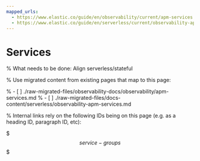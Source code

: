 ```yaml
---
mapped_urls:
  - https://www.elastic.co/guide/en/observability/current/apm-services.html
  - https://www.elastic.co/guide/en/serverless/current/observability-apm-services.html
---
```


# Services

% What needs to be done: Align serverless/stateful

% Use migrated content from existing pages that map to this page:

% - [ ] ./raw-migrated-files/observability-docs/observability/apm-services.md
% - [ ] ./raw-migrated-files/docs-content/serverless/observability-apm-services.md

% Internal links rely on the following IDs being on this page (e.g. as a heading ID, paragraph ID, etc):

$$$service-groups$$$